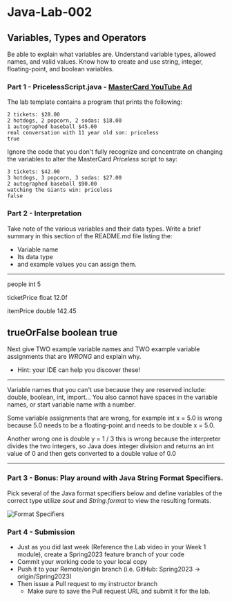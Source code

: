 # Java-Lab-002

## Variables, Types and Operators

Be able to explain what variables are. Understand variable types, allowed names, and valid values.
Know how to create and use string, integer, floating-point, and boolean variables.

### Part 1 - PricelessScript.java - [MasterCard YouTube Ad](https://www.youtube.com/watch?v=Q_6stXKGuHo)

The lab template contains a program that prints the following:
```
2 tickets: $28.00
2 hotdogs, 2 popcorn, 2 sodas: $18.00
1 autographed baseball $45.00
real conversation with 11 year old son: priceless
true
```

Ignore the code that you don't fully recognize and concentrate on changing the variables to alter the MasterCard *Priceless* script to say:
```
3 tickets: $42.00
3 hotdogs, 3 popcorn, 3 sodas: $27.00
2 autographed baseball $90.00
watching the Giants win: priceless
false
```

### Part 2 - Interpretation
Take note of the various variables and their data types. Write a brief summary in this section of the README.md file listing the:
* Variable name
* Its data type
* and example values you can assign them.

------------------------------------------

people
int
5

ticketPrice
float
12.0f

itemPrice
double
142.45

trueOrFalse
boolean
true
-------------------------------------------

Next give TWO example variable names and 
TWO example variable assignments that are 
*WRONG* and explain why.
* Hint: your IDE can help you discover these!

______________________________________________
Variable names that you can't use 
because they are reserved include:
double, boolean, int, import... You also cannot have
spaces in the variable names, or start variable name 
with a number.

Some variable assignments that are wrong, for example 
int x = 5.0 is wrong because 5.0 needs to be a floating-point
and needs to be double x = 5.0.

Another wrong one is double y = 1 / 3 this is wrong because
the interpreter divides the two integers, so Java does integer 
division and returns an int value of 0 and then gets converted 
to a double value of 0.0


______________________________________________





### Part 3 - Bonus: Play around with Java String Format Specifiers.

Pick several of the Java format specifiers below and define variables of the correct type utilize *sout* and *String.format* to view the resulting formats.

![Format Specifiers](JavaStringFormatSpecifiers.png)

### Part 4 - Submission
* Just as you did last week (Reference the Lab video in your Week 1 module), create a Spring2023 feature branch of your code
* Commit your working code to your local copy
* Push it to your Remote/origin branch (i.e. GitHub: Spring2023 -> origin/Spring2023)
* Then issue a Pull request to my instructor branch
    * Make sure to save the Pull request URL and submit it for the lab.
